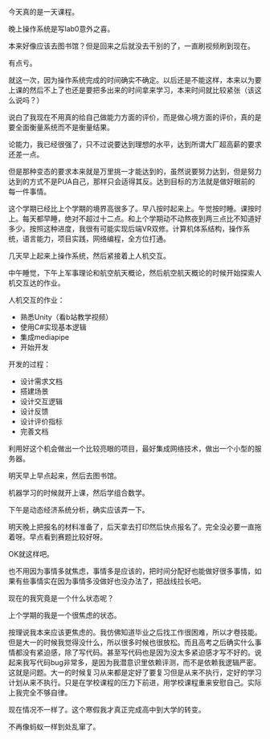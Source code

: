 今天真的是一天课程。

晚上操作系统是写lab0意外之喜。

本来好像应该去图书馆？但是回来之后就没去干别的了，一直刷视频刷到现在。

有点亏。

就这一次，因为操作系统完成的时间确实不确定。以后还是不能这样，本来以为要上课的然后不上了也还是要把多出来的时间拿来学习，本来时间就比较紧张（该这么说吗？）

说白了我现在不用真的给自己做能力方面的评价，而是做心境方面的评价，真的是要全面衡量系统而不是衡量结果。

论能力，我已经很强了，只不过说要达到理想的水平，达到所谓大厂超高薪的要求还差一点。

但是那种变态的要求本来就是万里挑一才能达到的，虽然说要努力达到，但是努力达到的方式不是PUA自己，那样只会适得其反。达到目标的方法就是做好眼前的每一件事情。

这个学期已经比上个学期的境界高很多了。早八按时起来上。午觉按时睡。课按时上。每天都早睡，绝对不超过十二点。和上个学期动不动熬夜到两三点比不知道好多少。按照这种进度，我很有可能实现后端VR双修。计算机体系结构，操作系统，语言能力，项目实践，网络编程，全方位打通。

几天早上起来上操作系统，然后紧接着上人机交互。

中午睡觉，下午上军事理论和航空航天概论，然后航空航天概论的时候开始探索人机交互达的作业。

人机交互的作业：

- 熟悉Unity（看b站教学视频）
- 使用C#实现基本逻辑
- 集成mediapipe
- 开始开发

开发的过程：

- 设计需求文档
- 搭建场景
- 设计交互逻辑
- 设计反馈
- 设计评价指标
- 完善文档



利用好这个机会做出一个比较亮眼的项目，最好集成网络技术，做出一个小型的服务器。



明天早上早点起来，然后去图书馆。

机器学习的时候就开上课，然后学组合数学。



下午是动态经济系统分析，确实应该弄一下。

明天晚上把报名的材料准备了，后天拿去打印然后快点报名了。完全没必要一直拖着呀。早点看到赛题比较好呀。





OK就这样吧。

也不用因为事情多就焦虑，事情多是应该的，把时间分配好也能做好很多事情，如果有些事情实在因为事情多没做好也没办法了，把战线拉长吧。



现在的我究竟是一个什么状态呢？

上个学期的我是一个很焦虑的状态。

按理说我本来应该更焦虑的。我仿佛知道毕业之后找工作很困难，所以才卷技能。但是大一的时候我觉得没什么，所以很多时候也很放松。而且高考之后确实什么事情都没有紧迫感，除了写代码。甚至写代码也是因为没太多紧迫感才写不好的。说起来我写代码bug非常多，是因为我潜意识里依赖评测，而不是依赖我逻辑严密。这就是问题。大一的时候复习从来都是定好了要复习但是从来不执行，定好的学习计划从来不执行。只是在学校课程的压力下前进，用学校课程重来安慰自己。实际上我完全不够自律。

现在情况不一样了。这个寒假我才真正完成高中到大学的转变。

不再像蚂蚁一样到处乱窜了。



























